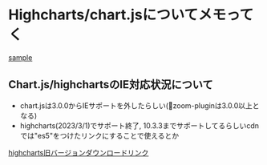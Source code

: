 # Highcharts/chart.jsについてメモってく

[sample](sample.html)

## Chart.js/highchartsのIE対応状況について

- chart.jsは3.0.0からIEサポートを外したらしい(🚨zoom-pluginは3.0.0以上となる)
- highcharts(2023/3/1)でサポート終了, 10.3.3までサポートしてるらしいcdnでは"es5"をつけたリンクにすることで使えるとか

[highcharts旧バージョンダウンロードリンク](https://www.highcharts.com/changelog/)
